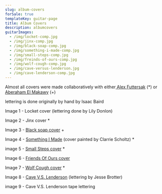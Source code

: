 ```yaml
---
slug: album-covers
forSale: true
templateKey: guitar-page
title: Album Covers
description: albumcovers
guitarImages:
  - /img/locket-comp.jpg
  - /img/jinx-comp.jpg
  - /img/black-soap-comp.jpg
  - /img/something-i-made-comp.jpg
  - /img/small-steps-comp.jpg
  - /img/freinds-of-ours-comp.jpg
  - /img/wolf-cough-comp.jpg
  - /img/cave-versus-lenderson.jpg
  - /img/cave-lenderson-comp.jpg
---
```

Almost all covers were made collaboratively with either[ Alex Futtersak](https://www.afuttersak.com/) (*) or [Aberaham El Makawy](https://aintwet.nyc/) (+)

lettering is done originally by hand by Isaac Baird 

Image 1 - Locket cover (lettering done by Lily Donlon)

Image 2 - Jinx cover *

Image 3 - [Black soap cover](https://mikelikesrap.bandcamp.com/album/black-soap) +

Image 4 - [Something I Made](https://nicholasjohn.bandcamp.com/album/something-i-made-2) (cover painted by Clarrie Scholtz) *

image 5 - [Small Steps cover](https://maxbuckland.bandcamp.com/) *

Image 6 - [Friends Of Ours cover](https://slumsnyc.bandcamp.com/album/friends-of-ours)

Image 7 - [Wolf Cough cover](https://www.youtube.com/watch?v=pWuAEe0HHUc) *

Image 8 - [Cave V.S. Lenderson](https://citruscityrecords.bandcamp.com/album/cave-v-s-lenderson) (lettering by Jesse Brotter)

image 9 - Cave V.S. Lenderson tape lettering
